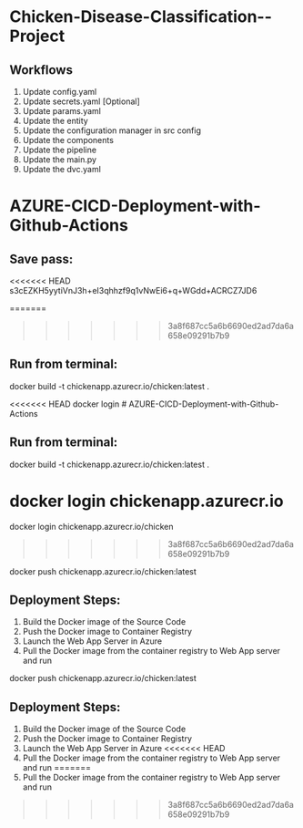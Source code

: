 # Chicken-Disease-Classification--Project


## Workflows

1. Update config.yaml
2. Update secrets.yaml [Optional]
3. Update params.yaml
4. Update the entity
5. Update the configuration manager in src config
6. Update the components
7. Update the pipeline 
8. Update the main.py
9. Update the dvc.yaml


# AZURE-CICD-Deployment-with-Github-Actions

## Save pass:

<<<<<<< HEAD
s3cEZKH5yytiVnJ3h+eI3qhhzf9q1vNwEi6+q+WGdd+ACRCZ7JD6

=======
>>>>>>> 3a8f687cc5a6b6690ed2ad7da6a658e09291b7b9

## Run from terminal:

docker build -t chickenapp.azurecr.io/chicken:latest .

<<<<<<< HEAD
docker login # AZURE-CICD-Deployment-with-Github-Actions

## Run from terminal:

docker build -t chickenapp.azurecr.io/chicken:latest .

docker login chickenapp.azurecr.io
=======
docker login chickenapp.azurecr.io/chicken
>>>>>>> 3a8f687cc5a6b6690ed2ad7da6a658e09291b7b9

docker push chickenapp.azurecr.io/chicken:latest


## Deployment Steps:

1. Build the Docker image of the Source Code
2. Push the Docker image to Container Registry
3. Launch the Web App Server in Azure 
4. Pull the Docker image from the container registry to Web App server and run 

docker push chickenapp.azurecr.io/chicken:latest


## Deployment Steps:

1. Build the Docker image of the Source Code
2. Push the Docker image to Container Registry
3. Launch the Web App Server in Azure 
<<<<<<< HEAD
4. Pull the Docker image from the container registry to Web App server and run 
=======
4. Pull the Docker image from the container registry to Web App server and run 
>>>>>>> 3a8f687cc5a6b6690ed2ad7da6a658e09291b7b9
